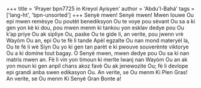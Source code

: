 +++
title = 'Prayer bpn7725 in Kreyol Ayisyen'
author = 'Abdu'l-Bahá'
tags = ['lang-ht', 'bpn-unsorted']
+++
Senyè mwen! Senyè mwen! Mwen louwe Ou epi mwen remèsye Ou poutèt benediksyon Ou te voye pou sèvant Ou sa a ki gen yon kè ki dou, pou mwen menm ki tankou yon esklav dedye pou Ou k’ap priye Ou ak sipliye Ou, paske Ou te gide li, an verite, pou jwenn vrè Wayòm Ou an, epi Ou te fè li tande Apèl egzalte Ou nan mond materyèl la, Ou te fè li wè Siyn Ou yo ki gen tan parèt e ki pwouve souverènte viktorye Ou a ki domine tout bagay.
O Senyè mwen, mwen dedye pou Ou sa ki nan matris mwen an. Fè li vin yon timoun ki merite lwanj nan Wayòm Ou an ak yon moun ki gen anpil chans akoz favè Ou ak jenewozite Ou; fè li devlope epi grandi anba swen edikasyon Ou. An verite, se Ou menm Ki Plen Gras! An verite, se Ou menm Ki Senyè Gran Bonte a!
